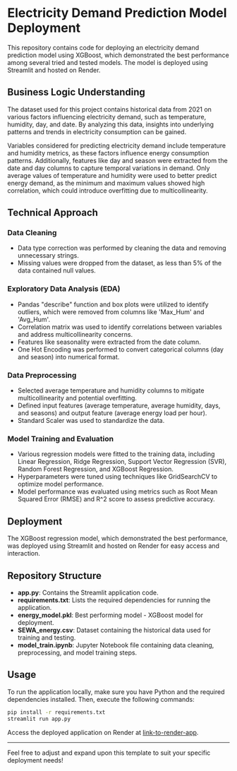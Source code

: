 # Electricity Demand Prediction Model Deployment

This repository contains code for deploying an electricity demand prediction model using XGBoost, which demonstrated the best performance among several tried and tested models. The model is deployed using Streamlit and hosted on Render.

## Business Logic Understanding

The dataset used for this project contains historical data from 2021 on various factors influencing electricity demand, such as temperature, humidity, day, and date. By analyzing this data, insights into underlying patterns and trends in electricity consumption can be gained.

Variables considered for predicting electricity demand include temperature and humidity metrics, as these factors influence energy consumption patterns. Additionally, features like day and season were extracted from the date and day columns to capture temporal variations in demand. Only average values of temperature and humidity were used to better predict energy demand, as the minimum and maximum values showed high correlation, which could introduce overfitting due to multicollinearity.

## Technical Approach

### Data Cleaning
- Data type correction was performed by cleaning the data and removing unnecessary strings.
- Missing values were dropped from the dataset, as less than 5% of the data contained null values.

### Exploratory Data Analysis (EDA)
- Pandas "describe" function and box plots were utilized to identify outliers, which were removed from columns like 'Max_Hum' and 'Avg_Hum'.
- Correlation matrix was used to identify correlations between variables and address multicollinearity concerns.
- Features like seasonality were extracted from the date column.
- One Hot Encoding was performed to convert categorical columns (day and season) into numerical format.

### Data Preprocessing
- Selected average temperature and humidity columns to mitigate multicollinearity and potential overfitting.
- Defined input features (average temperature, average humidity, days, and seasons) and output feature (average energy load per hour).
- Standard Scaler was used to standardize the data.

### Model Training and Evaluation
- Various regression models were fitted to the training data, including Linear Regression, Ridge Regression, Support Vector Regression (SVR), Random Forest Regression, and XGBoost Regression.
- Hyperparameters were tuned using techniques like GridSearchCV to optimize model performance.
- Model performance was evaluated using metrics such as Root Mean Squared Error (RMSE) and R^2 score to assess predictive accuracy.

## Deployment
The XGBoost regression model, which demonstrated the best performance, was deployed using Streamlit and hosted on Render for easy access and interaction.

## Repository Structure

- **app.py**: Contains the Streamlit application code.
- **requirements.txt**: Lists the required dependencies for running the application.
- **energy_model.pkl**: Best performing model - XGBoost model for deployment.
- **SEWA_energy.csv**: Dataset containing the historical data used for training and testing.
- **model_train.ipynb**: Jupyter Notebook file containing data cleaning, preprocessing, and model training steps.

## Usage

To run the application locally, make sure you have Python and the required dependencies installed. Then, execute the following commands:

```bash
pip install -r requirements.txt
streamlit run app.py
```

Access the deployed application on Render at [link-to-render-app](https://energyprediction.onrender.com).

---

Feel free to adjust and expand upon this template to suit your specific deployment needs!
